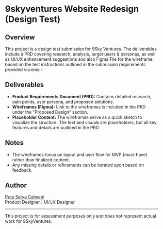 # 9skyventures Website Redesign (Design Test)

## Overview
This project is a design test submission for 9Sky Ventures. The deliverables include a PRD covering research, analysis, target users & personas, as well as UI/UX enhancement suggestions and also Figma File for the wireframe based on the test instructions outlined in the submission requirements provided via email.

## Deliverables
- **Product Requirements Document (PRD):** Contains detailed research, pain points, user persona, and proposed solutions.  
- **Wireframes (Figma):** Link to the wireframes is included in the PRD under the "Proposed Design" section.  
- **Placeholder Content:** The wireframes serve as a quick sketch to visualize the structure. The text and visuals are placeholders, but all key features and details are outlined in the PRD.

## Notes
- The wireframes focus on layout and user flow for MVP (must-have) rather than finalized content.  
- Any missing details or refinements can be iterated upon based on feedback.

## Author
[Putu Satya Cahyani](https://www.linkedin.com/in/satya-cahyani/)  
Product Designer | UI/UX Designer

---
This project is for assessment purposes only and does not represent actual work for 9SkyVentures.
